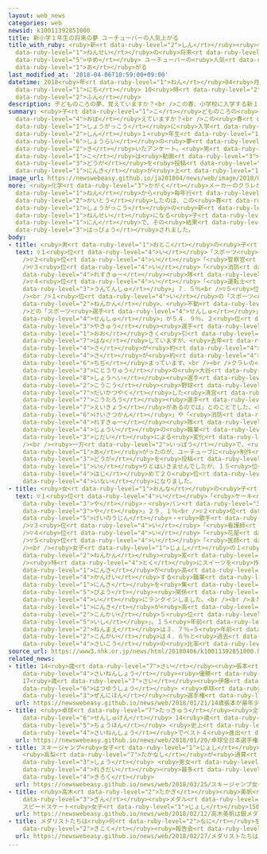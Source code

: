 ```yaml
---
layout: web_news
categories: web
newsid: k10011392851000
title: 新小学１年生の将来の夢 ユーチューバーの人気上がる
title_with_ruby: <ruby>新<rt data-ruby-level="2">しん</rt></ruby><ruby>小学<rt data-ruby-level="1">しょうがく</rt></ruby>１<ruby>年生<rt
  data-ruby-level="1">ねんせい</rt></ruby>の<ruby>将来<rt data-ruby-level="6">しょうらい</rt></ruby>の<ruby>夢<rt
  data-ruby-level="5">ゆめ</rt></ruby> ユーチューバーの<ruby>人気<rt data-ruby-level="1">にんき</rt></ruby><ruby>上<rt
  data-ruby-level="1">あ</rt></ruby>がる
last_modified_at: '2018-04-06T10:59:00+09:00'
datetime: 2018<ruby>年<rt data-ruby-level="1">ねん</rt></ruby>04<ruby>月<rt data-ruby-level="1">がつ</rt></ruby>06<ruby>日<rt
  data-ruby-level="1">にち</rt></ruby> 10<ruby>時<rt data-ruby-level="2">じ</rt></ruby>59<ruby>分<rt
  data-ruby-level="2">ふん</rt></ruby>
description: 子どものころの夢、覚えていますか？<br />この春、小学校に入学する新１年生たちに将来の夢を聞いたアンケート。男の子は動画サイトに動画を投稿する「ユーチューバー」の人気が上がっています。
summary: <ruby>子<rt data-ruby-level="1">こ</rt></ruby>どものころの<ruby>夢<rt data-ruby-level="5">ゆめ</rt></ruby>、<ruby>覚<rt
  data-ruby-level="4">おぼ</rt></ruby>えていますか？<br />この<ruby>春<rt data-ruby-level="2">はる</rt></ruby>、<ruby>小学校<rt
  data-ruby-level="1">しょうがっこう</rt></ruby>に<ruby>入学<rt data-ruby-level="1">にゅうがく</rt></ruby>する<ruby>新<rt
  data-ruby-level="2">しん</rt></ruby>１<ruby>年生<rt data-ruby-level="1">ねんせい</rt></ruby>たちに<ruby>将来<rt
  data-ruby-level="6">しょうらい</rt></ruby>の<ruby>夢<rt data-ruby-level="5">ゆめ</rt></ruby>を<ruby>聞<rt
  data-ruby-level="2">き</rt></ruby>いたアンケート。<ruby>男<rt data-ruby-level="1">おとこ</rt></ruby>の<ruby>子<rt
  data-ruby-level="1">こ</rt></ruby>は<ruby>動画<rt data-ruby-level="3">どうが</rt></ruby>サイトに<ruby>動画<rt
  data-ruby-level="3">どうが</rt></ruby>を<ruby>投稿<rt data-ruby-level="7">とうこう</rt></ruby>する「ユーチューバー」の<ruby>人気<rt
  data-ruby-level="1">にんき</rt></ruby>が<ruby>上<rt data-ruby-level="1">あ</rt></ruby>がっています。
image_url: https://newswebeasy.github.io/ja201804/news/web/image/2018/04/06/K10011392851_1804061631_1804061635_01_02.jpg
more: <ruby>化学<rt data-ruby-level="3">かがく</rt></ruby>メーカーのクラレが<ruby>平成<rt data-ruby-level="4">へいせい</rt></ruby>１１<ruby>年<rt
  data-ruby-level="1">ねん</rt></ruby>から<ruby>毎年行<rt data-ruby-level="2">まいとしおこな</rt></ruby>っているアンケート。<ruby>回答<rt
  data-ruby-level="2">かいとう</rt></ruby>したのは、この<ruby>春<rt data-ruby-level="2">はる</rt></ruby><ruby>小学校<rt
  data-ruby-level="1">しょうがっこう</rt></ruby>の<ruby>新<rt data-ruby-level="2">しん</rt></ruby>１<ruby>年生<rt
  data-ruby-level="1">ねんせい</rt></ruby>になる<ruby>子<rt data-ruby-level="1">こ</rt></ruby>どもたち４０００<ruby>人<rt
  data-ruby-level="1">にん</rt></ruby>で、その<ruby>結果<rt data-ruby-level="4">けっか</rt></ruby>が<ruby>発表<rt
  data-ruby-level="3">はっぴょう</rt></ruby>されました。
body:
- title: <ruby>男<rt data-ruby-level="1">おとこ</rt></ruby>の<ruby>子<rt data-ruby-level="1">こ</rt></ruby>のランキング
  text: ▽１<ruby>位<rt data-ruby-level="4">い</rt></ruby>「スポーツ<ruby>選手<rt data-ruby-level="4">せんしゅ</rt></ruby>」２０．５％<br
    />▽２<ruby>位<rt data-ruby-level="4">い</rt></ruby>「<ruby>警察官<rt data-ruby-level="6">けいさつかん</rt></ruby>」１２．５％<br
    />▽３<ruby>位<rt data-ruby-level="4">い</rt></ruby>「<ruby>消防<rt data-ruby-level="5">しょうぼう</rt></ruby>・<ruby>レスキュー<rt
    data-ruby-level="4">れすきゅー</rt></ruby><ruby>隊<rt data-ruby-level="4">たい</rt></ruby>」７．８％<br
    />▽４<ruby>位<rt data-ruby-level="4">い</rt></ruby>「<ruby>運転士<rt data-ruby-level="4">うんてんし</rt></ruby>・<ruby>運転手<rt
    data-ruby-level="3">うんてんしゅ</rt></ruby>」７．５％<br />▽５<ruby>位<rt data-ruby-level="4">い</rt></ruby>「テレビ・アニメキャラクター」６．３％<br
    /><br />１<ruby>位<rt data-ruby-level="4">い</rt></ruby>の「スポーツ<ruby>選手<rt data-ruby-level="4">せんしゅ</rt></ruby>」は２０<ruby>年間<rt
    data-ruby-level="2">ねんかん</rt></ruby>、<ruby>不動<rt data-ruby-level="4">ふどう</rt></ruby>。<br
    />どの「スポーツ<ruby>選手<rt data-ruby-level="4">せんしゅ</rt></ruby>」になりたいかの<ruby>内訳<rt data-ruby-level="6">うちわけ</rt></ruby>は、「サッカー<ruby>選手<rt
    data-ruby-level="4">せんしゅ</rt></ruby>」が５４．９％。２<ruby>位<rt data-ruby-level="4">い</rt></ruby>の「<ruby>野球<rt
    data-ruby-level="3">やきゅう</rt></ruby><ruby>選手<rt data-ruby-level="4">せんしゅ</rt></ruby>」の２４．１％を<ruby>大<rt
    data-ruby-level="1">おお</rt></ruby>きく<ruby>引<rt data-ruby-level="7">ひ</rt></ruby>き<ruby>離<rt
    data-ruby-level="7">はな</rt></ruby>していますが、<ruby>去年<rt data-ruby-level="3">きょねん</rt></ruby>はその<ruby>差<rt
    data-ruby-level="4">さ</rt></ruby>が<ruby>約<rt data-ruby-level="4">やく</rt></ruby>４０ポイントありましたが、ことしはその<ruby>差<rt
    data-ruby-level="4">さ</rt></ruby>が<ruby>約<rt data-ruby-level="4">やく</rt></ruby>３０ポイントに<ruby>縮<rt
    data-ruby-level="6">ちぢ</rt></ruby>まっています。<br /><br />クラレの<ruby>担当者<rt data-ruby-level="6">たんとうしゃ</rt></ruby>は「<ruby>二刀流<rt
    data-ruby-level="3">にとうりゅう</rt></ruby>の<ruby>大谷<rt data-ruby-level="2">おおたに</rt></ruby><ruby>翔平<rt
    data-ruby-level="8">しょうへい</rt></ruby><ruby>選手<rt data-ruby-level="4">せんしゅ</rt></ruby>や<ruby>高校<rt
    data-ruby-level="2">こうこう</rt></ruby><ruby>野球<rt data-ruby-level="3">やきゅう</rt></ruby>で<ruby>大活躍<rt
    data-ruby-level="7">だいかつやく</rt></ruby>した<ruby>清宮<rt data-ruby-level="4">きよみや</rt></ruby><ruby>幸太郎<rt
    data-ruby-level="7">こうたろう</rt></ruby><ruby>選手<rt data-ruby-level="4">せんしゅ</rt></ruby>の<ruby>影響<rt
    data-ruby-level="7">えいきょう</rt></ruby>があるのでは」とのことでした。<br /><br />そのほか「<ruby>警察官<rt
    data-ruby-level="6">けいさつかん</rt></ruby>」や「<ruby>消防<rt data-ruby-level="5">しょうぼう</rt></ruby>・<ruby>レスキュー<rt
    data-ruby-level="4">れすきゅー</rt></ruby><ruby>隊<rt data-ruby-level="4">たい</rt></ruby>」といった<ruby>上位<rt
    data-ruby-level="4">じょうい</rt></ruby>の<ruby>職業<rt data-ruby-level="5">しょくぎょう</rt></ruby>は、<ruby>時代<rt
    data-ruby-level="3">じだい</rt></ruby>による<ruby>変化<rt data-ruby-level="4">へんか</rt></ruby>はそれほどないようです。<br
    /><br /><ruby>一方<rt data-ruby-level="2">いっぽう</rt></ruby>で、<ruby>人気<rt data-ruby-level="1">にんき</rt></ruby>が<ruby>上<rt
    data-ruby-level="1">あ</rt></ruby>がったのが、ユーチューブに<ruby>制作<rt data-ruby-level="5">せいさく</rt></ruby>した<ruby>動画<rt
    data-ruby-level="3">どうが</rt></ruby>を<ruby>投稿<rt data-ruby-level="7">とうこう</rt></ruby>する「ユーチューバー」です。トップ１０<ruby>入<rt
    data-ruby-level="1">い</rt></ruby>りとはいきませんでしたが、１５<ruby>位<rt data-ruby-level="4">い</rt></ruby>にランクイン。<ruby>初<rt
    data-ruby-level="4">はじ</rt></ruby>めて２０<ruby>位<rt data-ruby-level="4">い</rt></ruby><ruby>以内<rt
    data-ruby-level="4">いない</rt></ruby>になりました。
- title: <ruby>女<rt data-ruby-level="1">おんな</rt></ruby>の<ruby>子<rt data-ruby-level="1">こ</rt></ruby>のランキング
  text: ▽１<ruby>位<rt data-ruby-level="4">い</rt></ruby>「<ruby>ケーキ<rt data-ruby-level="3">けーき</rt></ruby><ruby>屋<rt
    data-ruby-level="3">や</rt></ruby>・<ruby>パン<rt data-ruby-level="3">ぱん</rt></ruby><ruby>屋<rt
    data-ruby-level="3">や</rt></ruby>」２９．１％<br />▽２<ruby>位<rt data-ruby-level="4">い</rt></ruby>「<ruby>芸能人<rt
    data-ruby-level="5">げいのうじん</rt></ruby>・<ruby>歌手<rt data-ruby-level="2">かしゅ</rt></ruby>・モデル」９．３％<br
    />▽３<ruby>位<rt data-ruby-level="4">い</rt></ruby>「<ruby>看護師<rt data-ruby-level="6">かんごし</rt></ruby>」６．８％<br
    />▽４<ruby>位<rt data-ruby-level="4">い</rt></ruby>「<ruby>花屋<rt data-ruby-level="3">はなや</rt></ruby>」５．５％<br
    />▽５<ruby>位<rt data-ruby-level="4">い</rt></ruby>「<ruby>医師<rt data-ruby-level="5">いし</rt></ruby>」４．６％<br
    /><br /><ruby>女子<rt data-ruby-level="1">じょし</rt></ruby>の１<ruby>位<rt data-ruby-level="4">い</rt></ruby>も２０<ruby>年間<rt
    data-ruby-level="2">ねんかん</rt></ruby><ruby>変<rt data-ruby-level="4">か</rt></ruby>わっていません。<br
    /><ruby>特<rt data-ruby-level="4">とく</rt></ruby>にスイーツを<ruby>作<rt data-ruby-level="2">つく</rt></ruby>る「パティシエ」の<ruby>人気<rt
    data-ruby-level="1">にんき</rt></ruby>が<ruby>高<rt data-ruby-level="2">たか</rt></ruby>まっているそうです。ネイリストやメイクアップアーティストなど、おしゃれに<ruby>関係<rt
    data-ruby-level="4">かんけい</rt></ruby>する<ruby>職業<rt data-ruby-level="5">しょくぎょう</rt></ruby>も<ruby>人気<rt
    data-ruby-level="1">にんき</rt></ruby>を<ruby>集<rt data-ruby-level="3">あつ</rt></ruby>め、「<ruby>美容<rt
    data-ruby-level="5">びよう</rt></ruby><ruby>関係<rt data-ruby-level="4">かんけい</rt></ruby>」が１４<ruby>位<rt
    data-ruby-level="4">い</rt></ruby>にランクインしました。<br /><br />また、<ruby>着実<rt data-ruby-level="3">ちゃくじつ</rt></ruby>に<ruby>人気<rt
    data-ruby-level="1">にんき</rt></ruby>が<ruby>高<rt data-ruby-level="2">たか</rt></ruby>まっているのが<ruby>今回<rt
    data-ruby-level="2">こんかい</rt></ruby>５<ruby>位<rt data-ruby-level="4">い</rt></ruby>になった「<ruby>医師<rt
    data-ruby-level="5">いし</rt></ruby>」。１５<ruby>年前<rt data-ruby-level="2">ねんまえ</rt></ruby>は２．８％→１０<ruby>年前<rt
    data-ruby-level="2">ねんまえ</rt></ruby>は３．７％→５<ruby>年前<rt data-ruby-level="2">ねんまえ</rt></ruby>は４．３％→<ruby>今回<rt
    data-ruby-level="2">こんかい</rt></ruby>は４．６％と<ruby>過去<rt data-ruby-level="5">かこ</rt></ruby><ruby>最高<rt
    data-ruby-level="4">さいこう</rt></ruby>の<ruby>比率<rt data-ruby-level="5">ひりつ</rt></ruby>になりました。
source_url: https://www3.nhk.or.jp/news/html/20180406/k10011392851000.html
related_news:
- title: 14<ruby>歳<rt data-ruby-level="7">さい</rt></ruby><ruby>張本<rt data-ruby-level="5">ちょうほん</rt></ruby>が<ruby>最年少<rt
    data-ruby-level="4">さいねんしょう</rt></ruby><ruby>優勝<rt data-ruby-level="6">ゆうしょう</rt></ruby>
    17<ruby>歳<rt data-ruby-level="7">さい</rt></ruby><ruby>伊藤<rt data-ruby-level="8">いとう</rt></ruby>も<ruby>初優勝<rt
    data-ruby-level="6">はつゆうしょう</rt></ruby> <ruby>卓球<rt data-ruby-level="7">たっきゅう</rt></ruby><ruby>全日本<rt
    data-ruby-level="3">ぜんにほん</rt></ruby><ruby>選手権<rt data-ruby-level="6">せんしゅけん</rt></ruby>
  url: https://newswebeasy.github.io/news/web/2018/01/21/14歳張本が最年少優勝-17歳伊藤も初優勝-卓球全日本選手権
- title: <ruby>卓球<rt data-ruby-level="7">たっきゅう</rt></ruby><ruby>全日本<rt data-ruby-level="3">ぜんにほん</rt></ruby><ruby>選手権<rt
    data-ruby-level="6">せんしゅけん</rt></ruby> 14<ruby>歳<rt data-ruby-level="7">さい</rt></ruby><ruby>張本<rt
    data-ruby-level="5">ちょうほん</rt></ruby> <ruby>史上<rt data-ruby-level="4">しじょう</rt></ruby><ruby>最年少<rt
    data-ruby-level="4">さいねんしょう</rt></ruby>でベスト４<ruby>進出<rt data-ruby-level="3">しんしゅつ</rt></ruby>
  url: https://newswebeasy.github.io/news/web/2018/01/20/卓球全日本選手権-14歳張本-史上最年少でベスト4進出
- title: スキージャンプ<ruby>女子<rt data-ruby-level="1">じょし</rt></ruby><ruby>Ｗ杯<rt data-ruby-level="7">わーるどかっぷ</rt></ruby>
    <ruby>高梨<rt data-ruby-level="7">たかなし</rt></ruby>が<ruby>通算<rt data-ruby-level="2">つうさん</rt></ruby>54<ruby>勝<rt
    data-ruby-level="3">しょう</rt></ruby> <ruby>男女<rt data-ruby-level="1">だんじょ</rt></ruby><ruby>歴代<rt
    data-ruby-level="4">れきだい</rt></ruby><ruby>最多<rt data-ruby-level="4">さいた</rt></ruby><ruby>記録<rt
    data-ruby-level="4">きろく</rt></ruby>
  url: https://newswebeasy.github.io/news/web/2018/03/25/スキージャンプ女子W杯-高梨が通算54勝-男女歴代最多記録
- title: <ruby>高木<rt data-ruby-level="2">たかぎ</rt></ruby><ruby>美帆<rt data-ruby-level="8">みほ</rt></ruby>は<ruby>銀<rt
    data-ruby-level="3">ぎん</rt></ruby><ruby>メダル<rt data-ruby-level="3">めだる</rt></ruby>
    スピードスケート<ruby>女子<rt data-ruby-level="1">じょし</rt></ruby>1500m
  url: https://newswebeasy.github.io/news/web/2018/02/12/高木美帆は銀メダル-スピードスケート女子1500m
- title: メダリストたちは<ruby>何<rt data-ruby-level="2">なに</rt></ruby>を<ruby>語<rt data-ruby-level="2">かた</rt></ruby>る？<ruby>帰国<rt
    data-ruby-level="2">きこく</rt></ruby><ruby>報告会<rt data-ruby-level="5">ほうこくかい</rt></ruby>
  url: https://newswebeasy.github.io/news/web/2018/02/27/メダリストたちは何を語る帰国報告会
...
```

